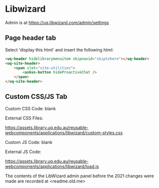 # Libwizard

Admin is at https://uq.libwizard.com/admin/settings

## Page header tab 

Select 'display this html' and insert the following html:

```html
<uq-header hidelibrarymenuitem skipnavid="skiptohere"></uq-header>
<uq-site-header>
    <span slot="site-utilities">
        <askus-button hideProactiveChat />
    </span>
</uq-site-header>
```

## Custom CSS/JS Tab

Custom CSS Code: blank

External CSS Files: 

https://assets.library.uq.edu.au/reusable-webcomponents/applications/libwizard/custom-styles.css

Custom JS Code: blank

External JS Code: 

https://assets.library.uq.edu.au/reusable-webcomponents/applications/libwizard/load.js


The contents of the LibWizard admin panel before the 2021 changes were made are recorded at <readme.old.me>
